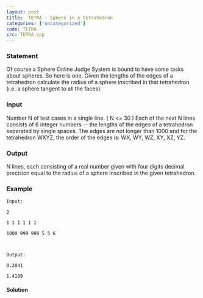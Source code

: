 ```yaml
---
layout: post
title:  TETRA - Sphere in a tetrahedron
categories: ['uncategorized']
code: TETRA
src: TETRA.cpp
---
```


### **Statement**

Of course a Sphere Online Judge System is bound to have some tasks about
spheres. So here is one. Given the lengths of the edges of a tetrahedron
calculate the radius of a sphere inscribed in that tetrahedron (i.e. a sphere
tangent to all the faces).

### Input

Number N of test cases in a single line. ( N <= 30 ) Each of the next N lines
consists of 6 integer numbers -- the lengths of the edges of a tetrahedron
separated by single spaces. The edges are not longer than 1000 and for the
tetrahedron WXYZ, the order of the edges is: WX, WY, WZ, XY, XZ, YZ.

### Output

N lines, each consisting of a real number given with four digits decimal
precision equal to the radius of a sphere inscribed in the given tetrahedron.

### Example

    
    
    Input:
    2
    1 1 1 1 1 1
    1000 999 998 5 5 6
    
    Output:
    0.2041
    1.4189
    



#### **Solution**



